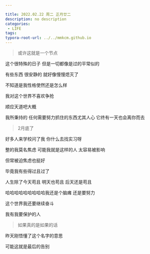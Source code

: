 ```yaml
---

title: 2022.02.22 周二 正月廿二
description: no description
categories:
 - LIFE
tags: 
typora-root-url: ../../mmkcm.github.io
---
```


> 或许这就是一个节点

这个很特殊的日子 但是一切都像是过的平常似的

有些东西 很安静的 就好像慢慢熄灭了

不知道是我性格使然还是怎么样

我对这个世界不喜欢争抢 

顺应天道吧大概

我所秉持的 任何需要努力抓住的东西尤其人心 它终有一天也会离你而去



> 2月底了

好多人来学校问了我 你什么去找实习呀

整的我莫名焦虑 可能我就是这样的人 太容易被影响

但常被迫焦虑也挺好

毕竟我有些得过且过了

人生除了今天苟且 明天也苟且 后天还是苟且

哈哈哈哈哈哈哈哈哈我还是个脑瘫 还是要努力

这个世界我还要继续奋斗

我有我要保护的人



> 如果真的是如果的话

昨天刚悟懂了这个名字的意思

可能这就是最后的告别
